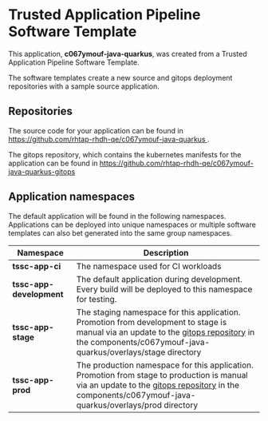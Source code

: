 # Trusted Application Pipeline Software Template

This application, **c067ymouf-java-quarkus**, was created from a Trusted Application Pipeline Software Template.

The software templates create a new source and gitops deployment repositories with a sample source application. 

## Repositories

The source code for your application can be found in [https://github.com/rhtap-rhdh-qe/c067ymouf-java-quarkus ](https://github.com/rhtap-rhdh-qe/c067ymouf-java-quarkus ).
 
The gitops repository, which contains the kubernetes manifests for the application can be found in 
[https://github.com/rhtap-rhdh-qe/c067ymouf-java-quarkus-gitops ](https://github.com/rhtap-rhdh-qe/c067ymouf-java-quarkus-gitops ) 

## Application namespaces 

The default application will be found in the following namespaces. Applications can be deployed into unique namespaces or multiple software templates can also bet generated into the same group namespaces.  

|  Namespace   |  Description   |  
| -------- | -------- |
| **tssc-app-ci** | The namespace used for CI workloads |
| **tssc-app-development** | The default application during development. Every build will be deployed to this namespace for testing. |
| **tssc-app-stage** | The staging namespace for this application. Promotion from development to stage is manual via an update to the [gitops repository](https://github.com/rhtap-rhdh-qe/c067ymouf-java-quarkus-gitops ) in the components/c067ymouf-java-quarkus/overlays/stage directory |
| **tssc-app-prod** | The production namespace for this application. Promotion from stage to production is manual via an update to the [gitops repository](https://github.com/rhtap-rhdh-qe/c067ymouf-java-quarkus-gitops ) in the components/c067ymouf-java-quarkus/overlays/prod directory |